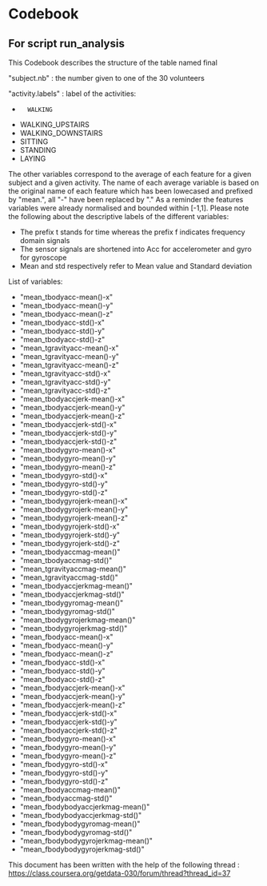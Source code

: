# Codebook
## For script run_analysis


This Codebook describes the structure of the table named final

"subject.nb" : the number given to one of the 30 volunteers

"activity.labels" : label of the activities:
-       WALKING
-	WALKING_UPSTAIRS
-	WALKING_DOWNSTAIRS
-	SITTING
-	STANDING
-	LAYING

The other variables correspond to the average of each feature for a given subject and a given activity. The name of each average variable is based on the original name of each feature which has been lowecased and prefixed by "mean.", all "-" have been replaced by "." 
As a reminder the features variables were already normalised and bounded within [-1,1].
Please note the following about the descriptive labels of the different variables:
- The prefix t stands for time whereas the prefix f indicates frequency domain signals
- The sensor signals are shortened into Acc for accelerometer and gyro for gyroscope
- Mean and std respectively refer to Mean value and Standard deviation

List of variables:
- "mean_tbodyacc-mean()-x" 
- "mean_tbodyacc-mean()-y" 
- "mean_tbodyacc-mean()-z" 
- "mean_tbodyacc-std()-x"
- "mean_tbodyacc-std()-y" 
- "mean_tbodyacc-std()-z"
- "mean_tgravityacc-mean()-x"
- "mean_tgravityacc-mean()-y"
- "mean_tgravityacc-mean()-z"
- "mean_tgravityacc-std()-x"
- "mean_tgravityacc-std()-y"
- "mean_tgravityacc-std()-z"
- "mean_tbodyaccjerk-mean()-x"
- "mean_tbodyaccjerk-mean()-y"
- "mean_tbodyaccjerk-mean()-z"
- "mean_tbodyaccjerk-std()-x"
- "mean_tbodyaccjerk-std()-y"
- "mean_tbodyaccjerk-std()-z"
- "mean_tbodygyro-mean()-x"
- "mean_tbodygyro-mean()-y"
- "mean_tbodygyro-mean()-z"
- "mean_tbodygyro-std()-x"
- "mean_tbodygyro-std()-y"
- "mean_tbodygyro-std()-z"
- "mean_tbodygyrojerk-mean()-x"
- "mean_tbodygyrojerk-mean()-y"
- "mean_tbodygyrojerk-mean()-z"
- "mean_tbodygyrojerk-std()-x"
- "mean_tbodygyrojerk-std()-y"
- "mean_tbodygyrojerk-std()-z"
- "mean_tbodyaccmag-mean()"
- "mean_tbodyaccmag-std()"
- "mean_tgravityaccmag-mean()"
- "mean_tgravityaccmag-std()"
- "mean_tbodyaccjerkmag-mean()"
- "mean_tbodyaccjerkmag-std()"
- "mean_tbodygyromag-mean()"
- "mean_tbodygyromag-std()"
- "mean_tbodygyrojerkmag-mean()"
- "mean_tbodygyrojerkmag-std()"
- "mean_fbodyacc-mean()-x"
- "mean_fbodyacc-mean()-y"
- "mean_fbodyacc-mean()-z"
- "mean_fbodyacc-std()-x"
- "mean_fbodyacc-std()-y"
- "mean_fbodyacc-std()-z"
- "mean_fbodyaccjerk-mean()-x"
- "mean_fbodyaccjerk-mean()-y"
- "mean_fbodyaccjerk-mean()-z"
- "mean_fbodyaccjerk-std()-x"
- "mean_fbodyaccjerk-std()-y"
- "mean_fbodyaccjerk-std()-z"
- "mean_fbodygyro-mean()-x"
- "mean_fbodygyro-mean()-y"
- "mean_fbodygyro-mean()-z"
- "mean_fbodygyro-std()-x"
- "mean_fbodygyro-std()-y"
- "mean_fbodygyro-std()-z"
- "mean_fbodyaccmag-mean()"
- "mean_fbodyaccmag-std()"
- "mean_fbodybodyaccjerkmag-mean()"
- "mean_fbodybodyaccjerkmag-std()"
- "mean_fbodybodygyromag-mean()"
- "mean_fbodybodygyromag-std()"
- "mean_fbodybodygyrojerkmag-mean()"
- "mean_fbodybodygyrojerkmag-std()"

This document has been written with the help of the following thread : https://class.coursera.org/getdata-030/forum/thread?thread_id=37